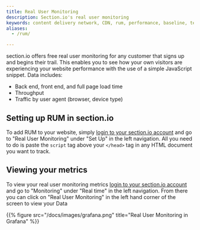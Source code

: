 ```yaml
---
title: Real User Monitoring
description: Section.io's real user monitoring
keywords: content delivery network, CDN, rum, performance, baseline, testing
aliases:
  - /rum/

---
```

section.io offers free real user monitoring for any customer that signs up and begins their trail. This enables you to see how your own visitors are experiencing your website performance with the use of a simple JavaScript snippet. Data includes:

* Back end, front end, and full page load time
* Throughput
* Traffic by user agent (browser, device type)

## Setting up RUM in section.io

To add RUM to your website, simply [login to your section.io account](https://aperture.section.io/) and go to "Real User Monitoring" under "Set Up" in the left navigation. All you need to do is paste the `script` tag above your `</head>` tag in any HTML document you want to track.

## Viewing your metrics

To view your real user monitoring metrics [login to your section.io account](https://aperture.section.io/) and go to "Monitoring" under "Real time" in the left navigation. From there you can click on "Real User Monitoring" in the left hand corner of the screen to view your Data

{{% figure src="/docs/images/grafana.png" title="Real User Monitoring in Grafana" %}}
